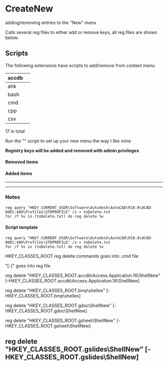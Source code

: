 # CreateNew

adding/removing entries to the "New" menu


Calls several reg files to either add or remove keys, all reg files are shown below.


## Scripts

The following extensions have scripts to add/remove from context menu.

| accdb   |   |
|---|---|
| ahk  |   |
| bash |  |
| cmd |  |
| cpp |  |
| csv |  |

17 in total


Run the "" script to set up your new menu the way I like mine 

**Registry keys will be added and removed with admin privileges**

#### Removed items

#### Added items


---




---
### Notes

```batch
reg query "HKEY_CURRENT_USER\Software\Autodesk\AutoCAD\R18.0\ACAD-8001:409\Profiles\STDPROFILE" /s > toDelete.txt
for /f %v in (toDelete.txt) do reg delete %v
```

#### Script template

```batch
reg query "HKEY_CURRENT_USER\Software\Autodesk\AutoCAD\R18.0\ACAD-8001:409\Profiles\STDPROFILE" /s > toDelete.txt
for /f %v in (toDelete.txt) do reg delete %v
```

HKEY_CLASSES_ROOT
reg delete commands goes into .cmd file 

"[-]" goes into reg file

reg delete "HKEY_CLASSES_ROOT\.accdb\Access.Application.16\ShellNew"
[-HKEY_CLASSES_ROOT\.accdb\Access.Application.16\ShellNew]

reg delete "HKEY_CLASSES_ROOT\.bmp\shellex"
[-HKEY_CLASSES_ROOT\.bmp\shellex]

reg delete "HKEY_CLASSES_ROOT\.gdoc\ShellNew"
[-HKEY_CLASSES_ROOT\.gdoc\ShellNew]

reg delete "HKEY_CLASSES_ROOT\.gsheet\ShellNew"
[-HKEY_CLASSES_ROOT\.gsheet\ShellNew]

reg delete "HKEY_CLASSES_ROOT\.gslides\ShellNew"
[-HKEY_CLASSES_ROOT\.gslides\ShellNew]
---